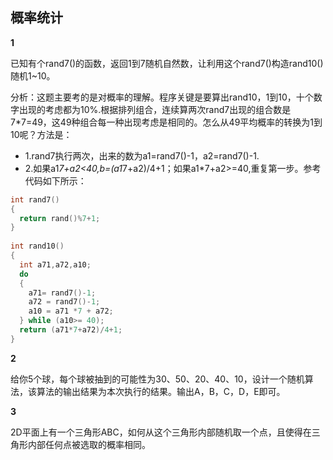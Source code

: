 ## 概率统计

**1**

已知有个rand7()的函数，返回1到7随机自然数，让利用这个rand7()构造rand10() 随机1~10。


分析：这题主要考的是对概率的理解。程序关键是要算出rand10，1到10，十个数字出现的考虑都为10%.根据排列组合，连续算两次rand7出现的组合数是7*7=49，这49种组合每一种出现考虑是相同的。怎么从49平均概率的转换为1到10呢？方法是：
- 1.rand7执行两次，出来的数为a1=rand7()-1，a2=rand7()-1.
- 2.如果a1*7+a2<40,b=(a1*7+a2)/4+1；如果a1*7+a2>=40,重复第一步。参考代码如下所示：
```c
int rand7()  
{  
  return rand()%7+1;  
}  
  
int rand10()  
{  
  int a71,a72,a10;  
  do   
  {  
    a71= rand7()-1;  
    a72 = rand7()-1;  
    a10 = a71 *7 + a72;  
  } while (a10>= 40);  
  return (a71*7+a72)/4+1;  
}  
```

**2**

给你5个球，每个球被抽到的可能性为30、50、20、40、10，设计一个随机算法，该算法的输出结果为本次执行的结果。输出A，B，C，D，E即可。


**3**

2D平面上有一个三角形ABC，如何从这个三角形内部随机取一个点，且使得在三角形内部任何点被选取的概率相同。
